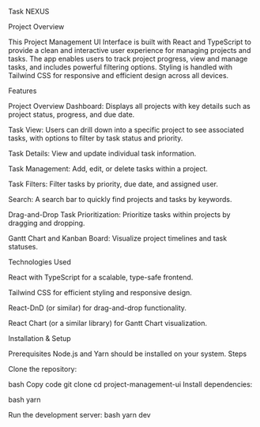 Task NEXUS

Project Overview

This Project Management UI Interface is built with React and TypeScript to provide a clean and interactive user experience for managing projects and tasks. The app enables users to track project progress, view and manage tasks, and includes powerful filtering options. Styling is handled with Tailwind CSS for responsive and efficient design across all devices.

Features

Project Overview Dashboard: Displays all projects with key details such as project status, progress, and due date.

Task View: Users can drill down into a specific project to see associated tasks, with options to filter by task status and priority.

Task Details: View and update individual task information.

Task Management: Add, edit, or delete tasks within a project.

Task Filters: Filter tasks by priority, due date, and assigned user.

Search: A search bar to quickly find projects and tasks by keywords.

Drag-and-Drop Task Prioritization: Prioritize tasks within projects by dragging and dropping.

Gantt Chart and Kanban Board: Visualize project timelines and task statuses.


Technologies Used

React with TypeScript for a scalable, type-safe frontend.

Tailwind CSS for efficient styling and responsive design.

React-DnD (or similar) for drag-and-drop functionality.

React Chart (or a similar library) for Gantt Chart visualization.


Installation & Setup

Prerequisites
Node.js and Yarn should be installed on your system.
Steps

Clone the repository:

bash
Copy code
git clone <repository-url>
cd project-management-ui
Install dependencies:

bash
yarn 

Run the development server:
bash
yarn dev



